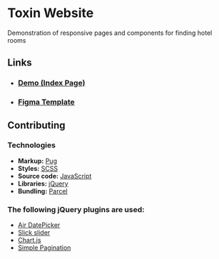 # Toxin Website 

Demonstration of responsive pages and components for finding hotel rooms

## Links
- ### [Demo (Index Page)](https://shugga939.github.io/ToxinWeb.github.io/)
- ### [Figma Template](https://www.figma.com/file/MumYcKVk9RkKZEG6dR5E3A/MetaLamp-(former-FSD)-frontend-education-program.-The-2nd-task)

## Contributing

### Technologies
* **Markup:** [Pug](https://pugjs.org/api/getting-started.html)
* **Styles:** [SCSS](https://sass-lang.com/)
* **Source code:** [JavaScript](https://developer.mozilla.org/en-US/docs/Web/JavaScript)
* **Libraries:** [jQuery](https://jquery.com/)
* **Bundling:** [Parcel](https://parceljs.org/)

### The following jQuery plugins are used:
* [Air DatePicker](http://t1m0n.name/air-datepicker/docs/)
* [Slick slider](https://kenwheeler.github.io/slick/)
* [Chart.js](https://www.chartjs.org/)
* [Simple Pagination](https://flaviusmatis.github.io/simplePagination.js/)
